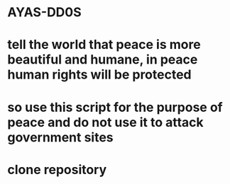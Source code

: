 # AYAS-DD0S
# tell the world that peace is more beautiful and humane, in peace human rights will be protected
# so use this script for the purpose of peace and do not use it to attack government sites

# clone repository

